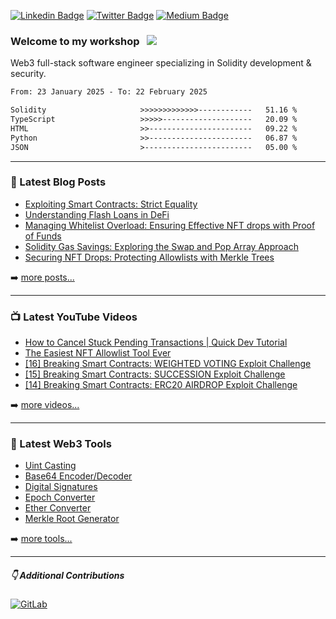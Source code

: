 [![Linkedin Badge](https://img.shields.io/badge/-LinkedIn-0e76a8?style=flat-square&logo=Linkedin&logoColor=white)](https://www.linkedin.com/in/jason-schwarz-75b91482/)
[![Twitter Badge](https://img.shields.io/twitter/url?url=https%3A%2F%2Ftwitter.com%2Fpassandscore&label=Follow)](https://twitter.com/passandscore)
[![Medium Badge](https://img.shields.io/badge/Follow-Medium-white?logo=medium)](https://medium.com/@jason.c.schwarz)



### Welcome to my workshop &nbsp; ![](https://visitor-badge.glitch.me/badge?page_id=passandscore.passandscore)

Web3 full-stack software engineer specializing in Solidity development & security. 

<!--START_SECTION:waka-->

```txt
From: 23 January 2025 - To: 22 February 2025

Solidity                     >>>>>>>>>>>>>------------   51.16 %
TypeScript                   >>>>>--------------------   20.09 %
HTML                         >>-----------------------   09.22 %
Python                       >>-----------------------   06.87 %
JSON                         >------------------------   05.00 %
```

<!--END_SECTION:waka-->

<hr/>

### 📕 Latest Blog Posts
<!-- BLOG-POST-LIST:START -->
- [Exploiting Smart Contracts: Strict Equality](https://jasonschwarz.xyz/articles/exploiting-smart-contracts-strict-equality)
- [Understanding Flash Loans in DeFi](https://jasonschwarz.xyz/articles/understanding-flash-loans-in-defi)
- [Managing Whitelist Overload: Ensuring Effective NFT drops with Proof of Funds](https://jasonschwarz.xyz/articles/managing-whitelist-overload-ensuring-effective-token-mints-with-proof-of-funds)
- [Solidity Gas Savings: Exploring the Swap and Pop Array Approach](https://jasonschwarz.xyz/articles/solidity-gas-savings-exploring-the-swap-and-pop-array-approach)
- [Securing NFT Drops: Protecting Allowlists with Merkle Trees](https://jasonschwarz.xyz/articles/securing-nft-drops-protecting-allowlists-with-merkle-trees)
<!-- BLOG-POST-LIST:END -->

➡️ [more posts...](https://www.jasonschwarz.xyz/articles)

<hr/>

### 📺 Latest YouTube Videos

<!-- YOUTUBE:START -->
- [How to Cancel Stuck Pending Transactions | Quick Dev Tutorial](https://www.youtube.com/watch?v=176n23kLHyY)
- [The Easiest NFT Allowlist Tool Ever](https://www.youtube.com/watch?v=P_r-N40M9zY)
- [[16] Breaking Smart Contracts: WEIGHTED VOTING Exploit Challenge](https://www.youtube.com/watch?v=nnPxToZVpo0)
- [[15] Breaking Smart Contracts: SUCCESSION Exploit Challenge](https://www.youtube.com/watch?v=qjrJQjI0yo8)
- [[14] Breaking Smart Contracts: ERC20 AIRDROP Exploit Challenge](https://www.youtube.com/watch?v=T_RGoqM70go)
<!-- YOUTUBE:END -->

➡️ [more videos...](https://www.youtube.com/@passandscore_)

<hr/>

### 🧰  Latest Web3 Tools
- [Uint Casting](https://uint-casting.jasonschwarz.xyz/)
- [Base64 Encoder/Decoder](https://base64.jasonschwarz.xyz/)
- [Digital Signatures](https://digital-signatures.jasonschwarz.xyz/)
- [Epoch Converter](https://epoch-converter.jasonschwarz.xyz/)
- [Ether Converter](https://eth-converter.jasonschwarz.xyz/)
- [Merkle Root Generator](https://merkle-root-generator.jasonschwarz.xyz/)

➡️ [more tools...](https://www.jasonschwarz.xyz/tools)

<hr/>

##### 👇 Additional Contributions

[![GitLab](https://img.shields.io/badge/GitLab-orange?logo=gitlab&logoColor=white)](https://gitlab.com/jason_schwarz)
